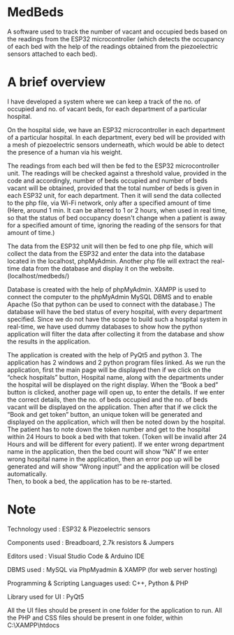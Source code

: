 # MedBeds

A software used to track the number of vacant and occupied beds based on the readings from the ESP32 microcontroller (which detects the occupancy of each bed with the help of the readings obtained from the piezoelectric sensors attached to each bed).

# A brief overview

I have developed a system where we can keep a track of the no. of occupied and no. of vacant beds, for each department of a particular hospital.

On the hospital side, we have an ESP32 microcontroller in each department of a particular hospital. In each department, every bed will be provided with a mesh of piezoelectric sensors underneath, which would be able to detect the presence of a human via his weight.

The readings from each bed will then be fed to the ESP32 microcontroller unit. The readings will be checked against a threshold value, provided in the code and accordingly, number of beds occupied and number of beds vacant will be obtained, provided that the total number of beds is given in each ESP32 unit, for each department. Then it will send the data collected to the php file, via Wi-Fi network, only after a specified amount of time (Here, around 1 min. It can be altered to 1 or 2 hours, when used in real time, so that the status of bed occupancy doesn't change when a patient is away for a specified amount of time, ignoring the reading of the sensors for that amount of time.)

The data from the ESP32 unit will then be fed to one php file, which will collect the data from the ESP32 and enter the data into the database located in the localhost, phpMyAdmin.
Another php file will extract the real-time data from the database and display it on the website. (localhost/medbeds/)

Database is created with the help of phpMyAdmin. XAMPP is used to connect the computer to the phpMyAdmin MySQL DBMS and to enable Apache (So that python can be used to connect with the database.) 
The database will have the bed status of every hospital, with every department specified. Since we do not have the scope to build such a hospital system in real-time, we have used dummy databases to show how the python application will filter the data after collecting it from the database and show the results in the application. 

The application is created with the help of PyQt5 and python 3.
The application has 2 windows and 2 python program files linked. As we run the application, first the main page will be displayed then if we click on the “check hospitals” button, Hospital name, along with the departments under the hospital will be displayed on the right display. 
When the “Book a bed” button is clicked, another page will open up, to enter the details. If we enter the correct details, then the no. of beds occupied and the no. of beds vacant will be displayed on the application. Then after that if we click the “Book and get token” button, an unique token will be generated and displayed on the application, which will then be noted down by the hospital. The patient has to note down the token number and get to the hospital within 24 Hours to book a bed with that token. (Token will be invalid after 24 Hours and will be different for every patient). 
If we enter wrong department name in the application, then the bed count will show “NA” 
If we enter wrong hospital name in the application, then an error pop up will be generated and will show “Wrong input!” and the application will be closed automatically.  
Then, to book a bed, the application has to be re-started. 


# Note

Technology used : ESP32 & Piezoelectric sensors

Components used : Breadboard, 2.7k resistors & Jumpers

Editors used : Visual Studio Code & Arduino IDE

DBMS used : MySQL via PhpMyadmin & XAMPP (for web server hosting)

Programming & Scripting Languages used: C++, Python & PHP

Library used for UI : PyQt5

All the UI files should be present in one folder for the application to run.
All the PHP and CSS files should be present in one folder, within C:\XAMPP\htdocs
